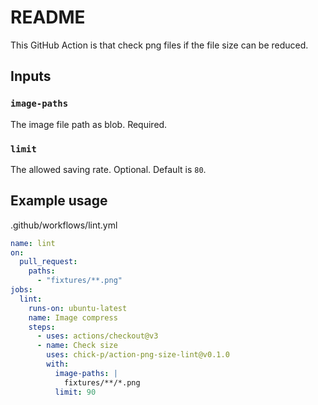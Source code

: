 # README

This GitHub Action is that check png files if the file size can be reduced.

## Inputs

### `image-paths`

The image file path as blob.
Required.

### `limit`

The allowed saving rate.
Optional. Default is `80`.

## Example usage

.github/workflows/lint.yml

```yaml
name: lint
on:
  pull_request:
    paths:
      - "fixtures/**.png"
jobs:
  lint:
    runs-on: ubuntu-latest
    name: Image compress
    steps:
      - uses: actions/checkout@v3
      - name: Check size
        uses: chick-p/action-png-size-lint@v0.1.0
        with:
          image-paths: |
            fixtures/**/*.png
          limit: 90
```
